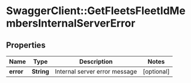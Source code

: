 # SwaggerClient::GetFleetsFleetIdMembersInternalServerError

## Properties
Name | Type | Description | Notes
------------ | ------------- | ------------- | -------------
**error** | **String** | Internal server error message | [optional] 


